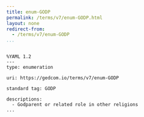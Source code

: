 ```yaml
---
title: enum-GODP
permalink: /terms/v7/enum-GODP.html
layout: none
redirect-from:
  - /terms/v7/enum-GODP
...
```


```

%YAML 1.2
---
type: enumeration

uri: https://gedcom.io/terms/v7/enum-GODP

standard tag: GODP

descriptions:
  - Godparent or related role in other religions
...

```
